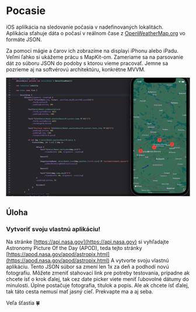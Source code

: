 # Pocasie

iOS aplilkácia na sledovanie počasia v nadefinovaných lokalitách.  
Aplikácia sťahuje dáta o počasí v reálnom čase z [OpenWeatherMap.org](https://openweathermap.org) vo formáte JSON.
  
Za pomoci mágie a čarov ich zobrazíme na displayi iPhonu alebo iPadu.  
Veľmi ľahko si ukážeme prácu s MapKit-om.
Zameriame sa na parsovanie dát zo súboru JSON do podoby s ktorou vieme pracovať.
Jemne sa pozrieme aj na softvérovú architektúru, konkrétne MVVM.

![Pocasie screenshot](https://raw.githubusercontent.com/pavelsurovy/Pocasie/main/Pocasie%20screenshot.png)

## Úloha

### Vytvoriť svoju vlastnú aplikáciu!
Na stránke [https://api.nasa.gov](https://api.nasa.gov) si vyhľadajte Astronomy Picture Of the Day (APOD), teda tejto stránky [https://apod.nasa.gov/apod/astropix.html](https://apod.nasa.gov/apod/astropix.html)
A vytvorte svoju vlastnú aplikáciu. Tento JSON súbor sa zmení len 1x za deň a podhodí novú fotografiu. Môžete zmeniť stahovací link pre potreby testovania, prípadne ak chcete ísť o krok ďalej, tak cez date picker viete meniť ľubovolné dátumy do minulosti.
Úplne postačuje fotografia, titulok a popis. Ale ak chcete ísť ďalej, tak táto cesta nemusí mať jasný cieľ. Prekvapte ma a aj seba.

Veľa šťastia :four_leaf_clover:
